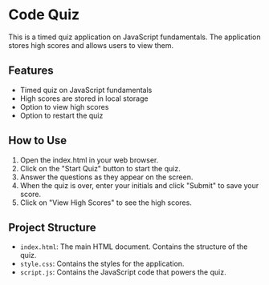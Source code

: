 # Code Quiz

This is a timed quiz application on JavaScript fundamentals. The application stores high scores and allows users to view them.

## Features

- Timed quiz on JavaScript fundamentals
- High scores are stored in local storage
- Option to view high scores
- Option to restart the quiz

## How to Use

1. Open the index.html in your web browser.
2. Click on the "Start Quiz" button to start the quiz.
3. Answer the questions as they appear on the screen.
4. When the quiz is over, enter your initials and click "Submit" to save your score.
5. Click on "View High Scores" to see the high scores.

## Project Structure

- `index.html`: The main HTML document. Contains the structure of the quiz.
- `style.css`: Contains the styles for the application.
- `script.js`: Contains the JavaScript code that powers the quiz.
